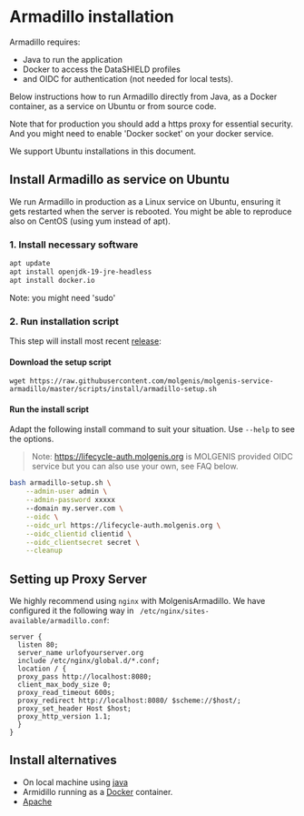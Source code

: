 # Armadillo installation

Armadillo requires:

- Java to run the application
- Docker to access the DataSHIELD profiles
- and OIDC for authentication (not needed for local tests).

Below instructions how to run Armadillo directly from Java, as a Docker container, as a service on Ubuntu or from source code.

Note that for production you should add a https proxy for essential security. And you might need to enable 'Docker socket' on your docker service.

We support Ubuntu installations in this document.

## Install Armadillo as service on Ubuntu

We run Armadillo in production as a Linux service on Ubuntu, ensuring it gets restarted when the server is rebooted. You might be able to reproduce also on CentOS (using yum instead of apt).

### 1. Install necessary software

```bash
apt update
apt install openjdk-19-jre-headless
apt install docker.io 
```

Note: you might need 'sudo'

### 2. Run installation script

This step will install most recent [release](https://github.com/molgenis/molgenis-service-armadillo/releases):

#### Download the setup script

```
wget https://raw.githubusercontent.com/molgenis/molgenis-service-armadillo/master/scripts/install/armadillo-setup.sh 
```

#### Run the install script

Adapt the following install command to suit your situation. Use `--help` to see the options.

> Note: https://lifecycle-auth.molgenis.org is MOLGENIS provided OIDC service but
you can  also use your own, see FAQ below.

```bash
bash armadillo-setup.sh \
    --admin-user admin \
    --admin-password xxxxx 
    --domain my.server.com \
    --oidc \
    --oidc_url https://lifecycle-auth.molgenis.org \
    --oidc_clientid clientid \
    --oidc_clientsecret secret \
    --cleanup 
```

## Setting up Proxy Server

We highly recommend using `nginx` with MolgenisArmadillo. We have configured it the following way in
` /etc/nginx/sites-available/armadillo.conf`:

```nginx
server {
  listen 80;
  server_name urlofyourserver.org
  include /etc/nginx/global.d/*.conf;
  location / {
  proxy_pass http://localhost:8080;
  client_max_body_size 0;
  proxy_read_timeout 600s;
  proxy_redirect http://localhost:8080/ $scheme://$host/;
  proxy_set_header Host $host;
  proxy_http_version 1.1;
  }
}
```

## Install alternatives

- On local machine using [java](./install/install_java.md)
- Armidillo running as a [Docker](./install/install_docker.md) container.
- [Apache](./install/install_apache.md)
